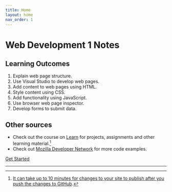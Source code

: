 ```yaml
---
title: Home
layout: home
nav_order: 1
---
```


# Web Development 1 Notes

## Learning Outcomes

1. Explain web page structure.
2. Use Visual Studio to develop web pages.
3. Add content to web pages using HTML.
4. Style content using CSS.
5. Add functionality using JavaScript.
6. Use browser web page inspector.
7. Develop forms to submit data.

## Other sources

-   Check out the course on [Learn][rrclink] for projects, assignments and other learning material.[^1]
-   Check out [Mozilla Developer Network][mdnlink] for more code examples.

<a class="btn btn-primary" href="/">Get Started</a>

---

[^1]: [It can take up to 10 minutes for changes to your site to publish after you push the changes to GitHub](https://docs.github.com/en/pages/setting-up-a-github-pages-site-with-jekyll/creating-a-github-pages-site-with-jekyll#creating-your-site).

[rrclink]: https://learn.rrc.ca 'RRC Learn'
[mdnlink]: https://developer.mozilla.org/en-US/docs/Learn/HTML 'MDN'
